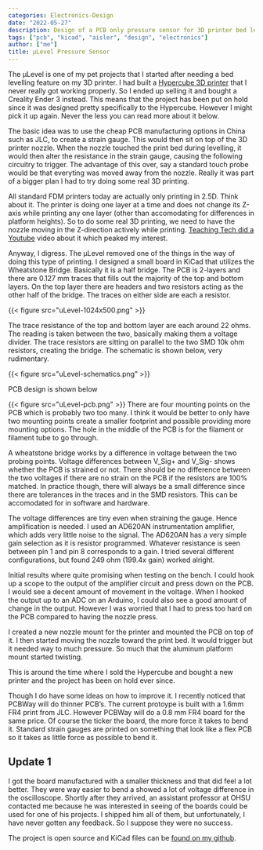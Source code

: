 ```yaml
---
categories: Electronics-Design
date: "2022-05-27"
description: Design of a PCB only pressure sensor for 3D printer bed levelling
tags: ["pcb", "kicad", "aisler", "design", "electronics"]
author: ["me"]
title: µLevel Pressure Sensor
---
```


The µLevel is one of my pet projects that I started after needing a bed levelling feature on my 3D printer. I had built a [Hypercube 3D printer](https://www.thingiverse.com/thing:1752766) that I never really got working properly. So I ended up selling it and bought a Creality Ender 3 instead. This means that the project has been put on hold since it was designed pretty specifically to the Hypercube. However I might pick it up again. Never the less you can read more about it below.

The basic idea was to use the cheap PCB manufacturing options in China such as JLC, to create a strain gauge. This would then sit on top of the 3D printer nozzle. When the nozzle touched the print bed during levelling, it would then alter the resistance in the strain gauge, causing the following circuitry to trigger. The advantage of this over, say a standard touch probe would be that everyting was moved away from the nozzle. Really it was part of a bigger plan I had to try doing some real 3D printing.

All standard FDM printers today are actually only printing in 2.5D. Think about it. The printer is doing one layer at a time and does not change its Z-axis while printing any one layer (other than accomodating for differences in platform heights). So to do some real 3D printing, we need to have the nozzle moving in the Z-direction actively while printing. [Teaching Tech did a Youtube](https://www.youtube.com/watch?v=gmePlcU0TRw) video about it which peaked my interest.

Anyway, I digress. The µLevel removed one of the things in the way of doing this type of printing. I designed a small board in KiCad that utilizes the Wheatstone Bridge. Basically it is a half bridge. The PCB is 2-layers and there are 0.127 mm traces that fills out the majority of the top and bottom layers. On the top layer there are headers and two resistors acting as the other half of the bridge. The traces on either side are each a resistor.

{{< figure src="uLevel-1024x500.png" >}}

The trace resistance of the top and bottom layer are each around 22 ohms. The reading is taken between the two, basically making them a voltage divider. The trace resistors are sitting on parallel to the two SMD 10k ohm resistors, creating the bridge. The schematic is shown below, very rudimentary.

{{< figure src="uLevel-schematics.png" >}}

PCB design is shown below

{{< figure src="uLevel-pcb.png" >}}
There are four mounting points on the PCB which is probably two too many. I think it would be better to only have two mounting points create a smaller footprint and possible providing more mounting options. The hole in the middle of the PCB is for the filament or filament tube to go through.

A wheatstone bridge works by a difference in voltage between the two probing points. Voltage differences between V\_Sig+ and V\_Sig- shows whether the PCB is strained or not. There should be no difference between the two voltages if there are no strain on the PCB if the resistors are 100% matched. In practice though, there will always be a small difference since there are tolerances in the traces and in the SMD resistors. This can be accomodated for in software and hardware.

The voltage differences are tiny even when straining the gauge. Hence amplification is needed. I used an AD620AN instrumentation amplifier, which adds very little noise to the signal. The AD620AN has a very simple gain selection as it is resistor programmed. Whatever resistance is seen between pin 1 and pin 8 corresponds to a gain. I tried several different configurations, but found 249 ohm (199.4x gain) worked alright.

Initial results where quite promising when testing on the bench. I could hook up a scope to the output of the amplifier circuit and press down on the PCB. I would see a decent amount of movement in the voltage. When I hooked the output up to an ADC on an Arduino, I could also see a good amount of change in the output. However I was worried that I had to press too hard on the PCB compared to having the nozzle press.

I created a new nozzle mount for the printer and mounted the PCB on top of it. I then started moving the nozzle toward the print bed. It would trigger but it needed way to much pressure. So much that the aluminum platform mount started twisting.

This is around the time where I sold the Hypercube and bought a new printer and the project has been on hold ever since.

Though I do have some ideas on how to improve it. I recently noticed that PCBWay will do thinner PCB’s. The current protoype is built with a 1.6mm FR4 print from JLC. However PCBWay will do a 0.8 mm FR4 board for the same price. Of course the ticker the board, the more force it takes to bend it. Standard strain gauges are printed on something that look like a flex PCB so it takes as little force as possible to bend it.

## Update 1

I got the board manufactured with a smaller thickness and that did feel a lot better. They were way easier to bend a showed a lot of voltage difference in the oscilloscope. Shortly after they arrived, an assistant professor at OHSU contacted me because he was interested in seeing of the boards could be used for one of his projects. I shipped him all of them, but unfortunately, I have never gotten any feedback. So I suppose they were no success. 

The project is open source and KiCad files can be [found on my github](https://github.com/magborresen/uLevel).